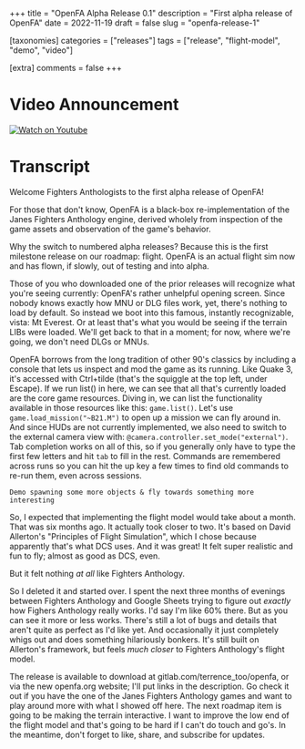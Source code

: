 +++
title = "OpenFA Alpha Release 0.1"
description = "First alpha release of OpenFA"
date = 2022-11-19
draft = false
slug = "openfa-release-1"

[taxonomies]
categories = ["releases"]
tags = ["release", "flight-model", "demo", "video"]

[extra]
comments = false
+++

# Video Announcement
[![Watch on Youtube](http://i3.ytimg.com/vi/50-7lQWRNEs/hqdefault.jpg)](https://www.youtube.com/watch?v=50-7lQWRNEs)

# Transcript

Welcome Fighters Anthologists to the first alpha release of OpenFA!

For those that don't know, OpenFA is a black-box re-implementation of the Janes
Fighters Anthology engine, derived wholely from inspection of the game assets and
observation of the game's behavior.

Why the switch to numbered alpha releases?  Because this is the first milestone
release on our roadmap: flight. OpenFA is an actual flight sim now and has
flown, if slowly, out of testing and into alpha.

Those of you who downloaded one of the prior releases will recognize what you're
seeing currently: OpenFA's rather unhelpful opening screen. Since nobody knows
exactly how MNU or DLG files work, yet, there's nothing to load by default. So
instead we boot into this famous, instantly recognizable, vista: Mt Everest. Or
at least that's what you would be seeing if the terrain LIBs were loaded.  We'll
get back to that in a moment; for now, where we're going, we don't need DLGs or
MNUs.

OpenFA borrows from the long tradition of other 90's classics by including a
console that lets us inspect and mod the game as its running.  Like Quake 3,
it's accessed with Ctrl+tilde (that's the squiggle at the top left, under
Escape). If we run list() in here, we can see that all that's currently loaded
are the core game resources. Diving in, we can list the functionality available
in those resources like this: `game.list()`. Let's use
`game.load_mission("~B21.M")` to open up a mission we can fly around in. And
since HUDs are not currently implemented, we also need to switch to the external
camera view with: `@camera.controller.set_mode("external")`.  Tab completion
works on all of this, so if you generally only have to type the first few
letters and hit `tab` to fill in the rest. Commands are remembered across runs
so you can hit the up key a few times to find old commands to re-run them, even
across sessions.

``` Demo spawning some more objects & fly towards something more interesting ```

So, I expected that implementing the flight model would take about a month. That
was six months ago. It actually took closer to two. It's based on David
Allerton's "Principles of Flight Simulation", which I chose because apparently
that's what DCS uses. And it was great! It felt super realistic and fun to fly;
almost as good as DCS, even.

But it felt nothing _at all_ like Fighters Anthology.

So I deleted it and started over. I spent the next three months of evenings
between Fighters Anthology and Google Sheets trying to figure out _exactly_ how
Fighers Anthology really works. I'd say I'm like 60% there. But as you can see
it more or less works. There's still a lot of bugs and details that aren't quite
as perfect as I'd like yet. And occasionally it just completely whigs out
and does something hilariously bonkers. It's still built on Allerton's
framework, but feels _much closer_ to Fighters Anthology's flight model.

The release is available to download at gitlab.com/terrence_too/openfa, or via
the new openfa.org website; I'll put links in the description. Go check it out
if you have the one of the Janes Fighters Anthology games and want to play
around more with what I showed off here. The next roadmap item is going to
be making the terrain interactive. I want to improve the low end of the
flight model and that's going to be hard if I can't do touch and go's.  In
the meantime, don't forget to like, share, and subscribe for updates.

